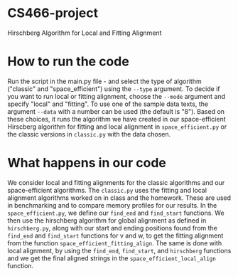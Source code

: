 # CS466-project

Hirschberg Algorithm for Local and Fitting Alignment 

# How to run the code
Run the script in the main.py file - and select the type of algorithm ("classic" and "space_efficient") using the `--type` argument. To decide if you want to run local or fitting alignment, choose the `--mode` argument and specify "local" and "fitting". To use one of the sample data texts, the argument `--data` with a number can be used (the default is "8"). Based on these choices, it runs the algorithm we have created in our space-efficient Hirscberg algorithm for fitting and local alignment in `space_efficient.py` or the classic versions in `classic.py` with the data chosen.

# What happens in our code
We consider local and fitting alignments for the classic algorithms and our space-efficient algorithms. The `classic.py` uses the fitting and local alignment algorithms worked on in class and the homework. These are used in benchmarking and to compare memory profiles for our results. In the `space_efficient.py`, we define our `find_end` and `find_start` functions. We then use the hirschberg algorithm for global alignment as defined in `hirschberg.py`, along with our start and ending positions found from the `find_end` and `find_start` functions for v and w, to get the fitting alignment from the function `space_efficient_fitting_align`. The same is done with local alignment, by using the `find_end`, `find_start`, and `hirschberg` functions and we get the final aligned strings in the `space_efficient_local_align` function. 
 
